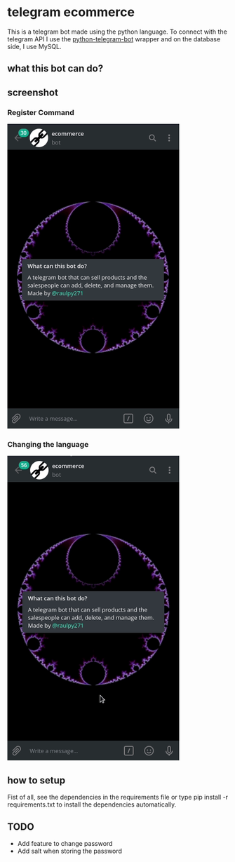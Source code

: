 # telegram ecommerce

This is a telegram bot made using the python language. To connect with the telegram API I use the [python-telegram-bot](https://python-telegram-bot.org/) wrapper and on the database side, I use MySQL.

## what this bot can do?

## screenshot

### Register Command

![Using the register command](/assets/register_command.gif)

### Changing the language

![Changing the language used](/assets/changing_the_language.gif)

## how to setup

Fist of all, see the dependencies in the requirements file or type pip install -r requirements.txt to install the dependencies automatically.

## TODO

 - Add feature to change password
 - Add salt when storing the password

